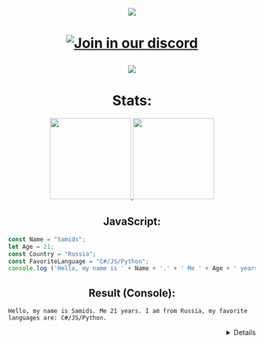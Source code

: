 <p align="center">
  <a href="https://git.io/typing-svg">
    <img src="https://readme-typing-svg.herokuapp.com/?color=%23F92672&lines=Hello,+Guest!;My+name+is+samids.;Welcome+to+my+profile!&center=true&size=30">
  </a>
</p>

<h1 align="center"> 
  
  [![Join in our discord](https://discordapp.com/api/guilds/722183816684371978/widget.png)](https://discord.gg/jcJGAMPJef)
  
</h1>

<h3></h3>
<p align="center">
  <a href="#">
    <img align="center" src="https://github-profile-trophy.vercel.app/?username=samids&theme=monokai&column=8&no-frame=true&no-bg=true">
  </a>
</p>

<h3>

<h1 align="center">Stats: </h1>

<p align="center">
  <a href="#">
    <img src="https://github-readme-stats.vercel.app/api?username=samids&show_icons=true&bg_color=0d1117&text_color=FFF&border_color=444" height="165">
    <img src="https://github-readme-stats.vercel.app/api/top-langs/?username=samids&show_icons=true&bg_color=0d1117&text_color=FFF&border_color=444" height="165">
  </a>
</p>
  
<h2 align="center">JavaScript: </h2>
  
  ```javascript
const Name = "Samids";
let Age = 21;
const Country = "Russia";
const FavoriteLanguage = "C#/JS/Python";
console.log ('Hello, my name is ' + Name + '.' + ' Me ' + Age + ' years. I am from ' + Country + ', my favorite languages are: ' + FavoriteLanguage + '.')
```
  <h2 align="center">Result (Console): </h2>
  
  ```console
  Hello, my name is Samids. Me 21 years. I am from Russia, my favorite languages are: C#/JS/Python.

  ```
  
<details align="right">By samids</details>
  
